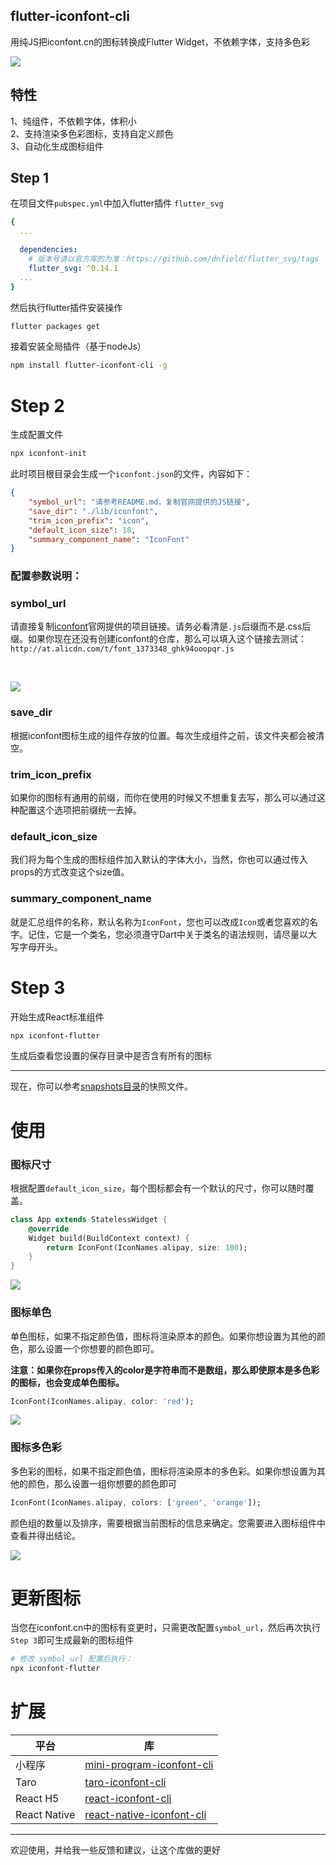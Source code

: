 ## flutter-iconfont-cli
用纯JS把iconfont.cn的图标转换成Flutter Widget，不依赖字体，支持多色彩

![](https://github.com/fwh1990/flutter-iconfont-cli/blob/master/images/icons.png?raw=true)

## 特性

1、纯组件，不依赖字体，体积小
<br />
2、支持渲染多色彩图标，支持自定义颜色
<br />
3、自动化生成图标组件

## Step 1

在项目文件`pubspec.yml`中加入flutter插件 `flutter_svg`
```yaml
{
  ...

  dependencies:
    # 版本号请以官方库的为准：https://github.com/dnfield/flutter_svg/tags
    flutter_svg: ^0.14.1
  ...
}
```
然后执行flutter插件安装操作
```bash
flutter packages get
```

接着安装全局插件（基于nodeJs）
```bash
npm install flutter-iconfont-cli -g
```

# Step 2
生成配置文件
```bash
npx iconfont-init
```
此时项目根目录会生成一个`iconfont.json`的文件，内容如下：
```json
{
    "symbol_url": "请参考README.md，复制官网提供的JS链接",
    "save_dir": "./lib/iconfont",
    "trim_icon_prefix": "icon",
    "default_icon_size": 18,
    "summary_component_name": "IconFont"
}
```
### 配置参数说明：
### symbol_url
请直接复制[iconfont](http://iconfont.cn)官网提供的项目链接。请务必看清是`.js`后缀而不是.css后缀。如果你现在还没有创建iconfont的仓库，那么可以填入这个链接去测试：`http://at.alicdn.com/t/font_1373348_ghk94ooopqr.js`

<br />

![](https://github.com/fwh1990/flutter-iconfont-cli/blob/master/images/symbol-url.png?raw=true)


### save_dir
根据iconfont图标生成的组件存放的位置。每次生成组件之前，该文件夹都会被清空。

### trim_icon_prefix
如果你的图标有通用的前缀，而你在使用的时候又不想重复去写，那么可以通过这种配置这个选项把前缀统一去掉。

### default_icon_size
我们将为每个生成的图标组件加入默认的字体大小，当然，你也可以通过传入props的方式改变这个size值。


### summary_component_name
就是汇总组件的名称，默认名称为`IconFont`，您也可以改成`Icon`或者您喜欢的名字。记住，它是一个类名，您必须遵守Dart中关于类名的语法规则，请尽量以大写字母开头。


# Step 3
开始生成React标准组件
```bash
npx iconfont-flutter
```
生成后查看您设置的保存目录中是否含有所有的图标

-----------

现在，你可以参考[snapshots目录](https://github.com/iconfont-cli/flutter-iconfont-cli/tree/master/snapshots)的快照文件。

# 使用

### 图标尺寸
根据配置`default_icon_size`，每个图标都会有一个默认的尺寸，你可以随时覆盖。
```dart
class App extends StatelessWidget {
    @override
    Widget build(BuildContext context) {
        return IconFont(IconNames.alipay, size: 100);
    }
}
```
![](https://github.com/fwh1990/flutter-iconfont-cli/blob/master/images/default-color-icon.png?raw=true)
### 图标单色
单色图标，如果不指定颜色值，图标将渲染原本的颜色。如果你想设置为其他的颜色，那么设置一个你想要的颜色即可。

**注意：如果你在props传入的color是字符串而不是数组，那么即使原本是多色彩的图标，也会变成单色图标。**

```dart
IconFont(IconNames.alipay, color: 'red');
```
![](https://github.com/fwh1990/flutter-iconfont-cli/blob/master/images/one-color-icon.png?raw=true)

### 图标多色彩
多色彩的图标，如果不指定颜色值，图标将渲染原本的多色彩。如果你想设置为其他的颜色，那么设置一组你想要的颜色即可
```dart
IconFont(IconNames.alipay, colors: ['green', 'orange']);
```
颜色组的数量以及排序，需要根据当前图标的信息来确定。您需要进入图标组件中查看并得出结论。


![](https://github.com/fwh1990/flutter-iconfont-cli/blob/master/images/multi-color-icon.png?raw=true)

# 更新图标
当您在iconfont.cn中的图标有变更时，只需更改配置`symbol_url`，然后再次执行`Step 3`即可生成最新的图标组件
```bash
# 修改 symbol_url 配置后执行：
npx iconfont-flutter
```

# 扩展
|平台|库|
|----|---|
|小程序|[mini-program-iconfont-cli](https://github.com/iconfont-cli/mini-program-iconfont-cli)|
|Taro|[taro-iconfont-cli](https://github.com/iconfont-cli/taro-iconfont-cli)|
|React H5|[react-iconfont-cli](https://github.com/iconfont-cli/react-iconfont-cli)|
|React Native|[react-native-iconfont-cli](https://github.com/iconfont-cli/react-native-iconfont-cli)|

--------

欢迎使用，并给我一些反馈和建议，让这个库做的更好
